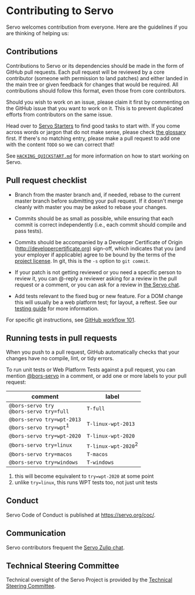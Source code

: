 # Contributing to Servo

Servo welcomes contribution from everyone. Here are the guidelines if you are
thinking of helping us:


## Contributions

Contributions to Servo or its dependencies should be made in the form of GitHub
pull requests. Each pull request will be reviewed by a core contributor
(someone with permission to land patches) and either landed in the main tree or
given feedback for changes that would be required. All contributions should
follow this format, even those from core contributors.

Should you wish to work on an issue, please claim it first by commenting on
the GitHub issue that you want to work on it. This is to prevent duplicated
efforts from contributors on the same issue.

Head over to [Servo Starters](https://starters.servo.org/) to find
good tasks to start with. If you come across words or jargon that do not make
sense, please check [the glossary](docs/glossary.md) first. If there's no
matching entry, please make a pull request to add one with the content `TODO`
so we can correct that!

See [`HACKING_QUICKSTART.md`](docs/HACKING_QUICKSTART.md) for more information
on how to start working on Servo.

## Pull request checklist

- Branch from the master branch and, if needed, rebase to the current master
  branch before submitting your pull request. If it doesn't merge cleanly with
  master you may be asked to rebase your changes.

- Commits should be as small as possible, while ensuring that each commit is
  correct independently (i.e., each commit should compile and pass tests). 

- Commits should be accompanied by a Developer Certificate of Origin
  (http://developercertificate.org) sign-off, which indicates that you (and
  your employer if applicable) agree to be bound by the terms of the
  [project license](LICENSE). In git, this is the `-s` option to `git commit`.

- If your patch is not getting reviewed or you need a specific person to review
  it, you can @-reply a reviewer asking for a review in the pull request or a
  comment, or you can ask for a review in [the Servo chat](https://servo.zulipchat.com/).

- Add tests relevant to the fixed bug or new feature.  For a DOM change this
  will usually be a web platform test; for layout, a reftest.  See our [testing
  guide](https://github.com/servo/servo/wiki/Testing) for more information.

For specific git instructions, see [GitHub workflow 101](https://github.com/servo/servo/wiki/Github-workflow).

## Running tests in pull requests

When you push to a pull request, GitHub automatically checks that your changes have no compile, lint, or tidy errors.

To run unit tests or Web Platform Tests against a pull request, you can mention [@bors-servo](https://github.com/bors-servo) in a comment, or add one or more labels to your pull request:

| comment | label |
|---|---|
| `@bors-servo try`<br>`@bors-servo try=full` | `T-full` |
| `@bors-servo try=wpt-2013`<br>`@bors-servo try=wpt`<sup>1</sup> | `T-linux-wpt-2013` |
| `@bors-servo try=wpt-2020` | `T-linux-wpt-2020` |
| `@bors-servo try=linux` | `T-linux-wpt-2020`<sup>2</sup> |
| `@bors-servo try=macos` | `T-macos` |
| `@bors-servo try=windows` | `T-windows` |

1. this will become equivalent to `try=wpt-2020` at some point
2. unlike `try=linux`, this runs WPT tests too, not just unit tests

## Conduct

Servo Code of Conduct is published at <https://servo.org/coc/>.

## Communication

Servo contributors frequent the [Servo Zulip chat](https://servo.zulipchat.com/).

## Technical Steering Committee

Technical oversight of the Servo Project is provided by the
[Technical Steering Committee](https://github.com/servo/project/blob/master/governance/tsc/README.md).

